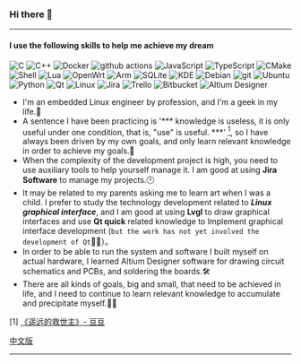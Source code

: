 ### Hi there 👋

----
#### I use the following skills to help me achieve my dream
<p>
  <img alt="C" src="https://img.shields.io/badge/-C-A8B9CC?style=flat-square&logo=c&logoColor=white" />
  <img alt="C++" src="https://img.shields.io/badge/-C++-00599C?style=flat-square&logo=cplusplus&logoColor=white" /> 
  <img alt="Docker" src="https://img.shields.io/badge/-Docker-46a2f1?style=flat-square&logo=docker&logoColor=white" />
  <img alt="github actions" src="https://img.shields.io/badge/-Github_Actions-2088FF?style=flat-square&logo=github-actions&logoColor=white" />
  <img alt="JavaScript" src="https://img.shields.io/badge/-JavaScript-F7DF1E?style=flat-square&logo=javascript&logoColor=white" />
  <img alt="TypeScript" src="https://img.shields.io/badge/-TypeScript-007ACC?style=flat-square&logo=typescript&logoColor=white" />
  <img alt="CMake" src="https://img.shields.io/badge/-CMake-064F8C?style=flat-square&logo=cmake&logoColor=white" />
  <img alt="Shell" src="https://img.shields.io/badge/-Shell-FFD500?style=flat-square&logo=shell&logoColor=white" />
  <img alt="Lua" src="https://img.shields.io/badge/-Lua-2C2D72?style=flat-square&logo=lua&logoColor=white" />
  <img alt="OpenWrt" src="https://img.shields.io/badge/-OpenWrt-00B5E2?style=flat-square&logo=openwrt&logoColor=white" />
  <img alt="Arm" src="https://img.shields.io/badge/-Arm-0091BD?style=flat-square&logo=arm&logoColor=white" />
  <img alt="SQLite" src="https://img.shields.io/badge/-SQLite-003B57?style=flat-square&logo=sqlite&logoColor=white" />
  <img alt="KDE" src="https://img.shields.io/badge/-KDE-1D99F3?style=flat-square&logo=kde&logoColor=white" />
  <img alt="Debian" src="https://img.shields.io/badge/-Debian-A81D33?style=flat-square&logo=debian&logoColor=white" />
  <img alt="git" src="https://img.shields.io/badge/-Git-F05032?style=flat-square&logo=git&logoColor=white" />
  <img alt="Ubuntu" src="https://img.shields.io/badge/-Ubuntu-E95420?style=flat-square&logo=ubuntu&logoColor=white" />
  <img alt="Python" src="https://img.shields.io/badge/-Python-3776AB?style=flat-square&logo=python&logoColor=white" />
  <img alt="Qt" src="https://img.shields.io/badge/-Qt-41CD52?style=flat-square&logo=qt&logoColor=white" />
  <img alt="Linux" src="https://img.shields.io/badge/-Linux-FCC624?style=flat-square&logo=linux&logoColor=white" />
  <img alt="Jira" src="https://img.shields.io/badge/-Jira-0052CC?style=flat-square&logo=jira&logoColor=white" />
  <img alt="Trello" src="https://img.shields.io/badge/-Trello-0052CC?style=flat-square&logo=trello&logoColor=white" />
  <img alt="Bitbucket" src="https://img.shields.io/badge/-Bitbucket-0052CC?style=flat-square&logo=bitbucket&logoColor=white" />
  <img alt="Altium Designer" src="https://img.shields.io/badge/-AltiumDesigner-A5915F?style=flat-square&logo=altiumdesigner&logoColor=white" />
</p>

- I'm an embedded Linux engineer by profession, and I'm a geek in my life.:muscle:
- A sentence I have been practicing is '*** knowledge is useless, it is only useful under one condition, that is, "use" is useful. ***' [<sup>1</sup>](#refer-1), so I have always been driven by my own goals, and only learn relevant knowledge in order to achieve my goals.:triangular_flag_on_post:
- When the complexity of the development project is high, you need to use auxiliary tools to help yourself manage it. I am good at using **Jira Software** to manage my projects.:clock12:
- It may be related to my parents asking me to learn art when I was a child. I prefer to study the technology development related to ***Linux graphical interface***, and I am good at using **Lvgl** to draw graphical interfaces and use **Qt quick** related knowledge to Implement graphical interface development (`but the work has not yet involved the development of Qt`:man_shrugging:）。
- In order to be able to run the system and software I built myself on actual hardware, I learned Altium Designer software for drawing circuit schematics and PCBs, and soldering the boards.:hammer_and_wrench:
- There are all kinds of goals, big and small, that need to be achieved in life, and I need to continue to learn relevant knowledge to accumulate and precipitate myself.:running_man:

[1] [《遥远的救世主》- 豆豆](https://book.douban.com/subject/1322455/)

[中文版](./README.zh_cn.md)

----

